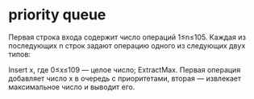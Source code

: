 # priority queue

Первая строка входа содержит число операций 1≤n≤105. Каждая из последующих n строк задают операцию одного из следующих двух типов:

Insert x, где 0≤x≤109 — целое число;
ExtractMax.
Первая операция добавляет число x в очередь с приоритетами, вторая — извлекает максимальное число и выводит его.